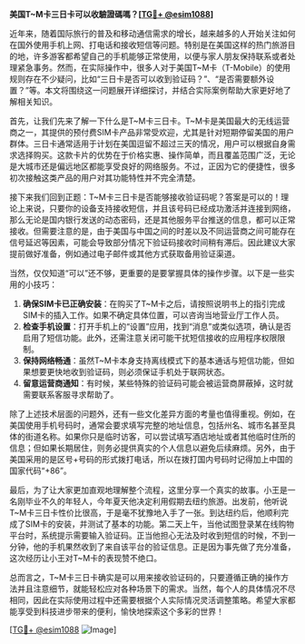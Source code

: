 **美国T~M卡三日卡可以收驗證碼嗎？[[TG💪+ @esim1088](https://t.me/s/esim1088)]**

近年来，随着国际旅行的普及和移动通信需求的增长，越来越多的人开始关注如何在国外使用手机上网、打电话和接收短信等问题。特别是在美国这样的热门旅游目的地，许多游客都希望自己的手机能够正常使用，以便与家人朋友保持联系或者处理紧急事务。然而，在实际操作中，很多人对于美国T~M卡（T-Mobile）的使用规则存在不少疑问，比如“三日卡是否可以收到验证码？”、“是否需要额外设置？”等。本文将围绕这一问题展开详细探讨，并结合实际案例帮助大家更好地了解相关知识。

首先，让我们先来了解一下什么是T~M卡三日卡。T~M卡是美国最大的无线运营商之一，其提供的预付费SIM卡产品非常受欢迎，尤其是针对短期停留美国的用户群体。三日卡通常适用于计划在美国逗留不超过三天的情况，用户可以根据自身需求选择购买。这款卡片的优势在于价格实惠、操作简单，而且覆盖范围广泛，无论是大城市还是偏远地区都能享受良好的网络服务。不过，正因为它的便捷性，很多初次接触这类产品的用户对其功能特性并不完全清楚。

接下来我们回到正题：T~M卡三日卡是否能够接收验证码呢？答案是可以的！理论上来说，只要你的设备支持接收短信，并且该号码已经成功激活并连接到网络，那么无论是国内银行发送的动态密码，还是其他服务平台推送的信息，都可以正常接收。但需要注意的是，由于美国与中国之间的时差以及不同运营商之间可能存在信号延迟等因素，可能会导致部分情况下验证码接收时间稍有滞后。因此建议大家提前做好准备，例如通过电子邮件或其他方式获取备用验证渠道。

当然，仅仅知道“可以”还不够，更重要的是要掌握具体的操作步骤。以下是一些实用的小技巧：
1. **确保SIM卡已正确安装**：在购买了T~M卡之后，请按照说明书上的指引完成SIM卡的插入工作。如果不确定具体位置，可以咨询当地营业厅工作人员。
2. **检查手机设置**：打开手机上的“设置”应用，找到“消息”或类似选项，确认是否启用了短信功能。此外，还需注意关闭可能干扰短信接收的应用程序权限限制。
3. **保持网络畅通**：虽然T~M卡本身支持离线模式下的基本通话与短信功能，但如果想要更快地收到验证码，则必须保证手机处于联网状态。
4. **留意运营商通知**：有时候，某些特殊的验证码可能会被运营商屏蔽掉，这时就需要联系客服寻求帮助了。

除了上述技术层面的问题外，还有一些文化差异方面的考量也值得重视。例如，在美国使用手机号码时，通常会要求填写完整的地址信息，包括州名、城市名甚至具体的街道名称。如果你只是临时访客，可以尝试填写酒店地址或者其他临时住所的信息；但如果长期居住，则务必提供真实的个人信息以避免后续麻烦。另外，由于美国采用的是区号+号码的形式拨打电话，所以在拨打国内号码时记得加上中国的国家代码“+86”。

最后，为了让大家更加直观地理解整个流程，这里分享一个真实的故事。小王是一名刚毕业不久的年轻人，今年夏天他决定利用假期去纽约旅游。出发前，他听说T~M卡三日卡性价比很高，于是毫不犹豫地入手了一张。到达纽约后，他顺利完成了SIM卡的安装，并测试了基本的功能。第二天上午，当他试图登录某在线购物平台时，系统提示需要输入验证码。正当他担心无法及时收到短信的时候，不到一分钟，他的手机果然收到了来自该平台的验证信息。正是因为事先做了充分准备，这次经历让小王对T~M卡的表现赞不绝口。

总而言之，T~M卡三日卡确实是可以用来接收验证码的，只要遵循正确的操作方法并且注意细节，就能轻松应对各种场景下的需求。当然，每个人的具体情况不尽相同，因此在实际使用过程中还需要根据个人实际情况灵活调整策略。希望大家都能享受到科技进步带来的便利，愉快地探索这个多彩的世界！

[[TG💪+ @esim1088](https://t.me/s/esim1088) ![Image](https://i.postimg.cc/4NQfJmqS/Snipaste-2025-05-13-00-14-12.png)]